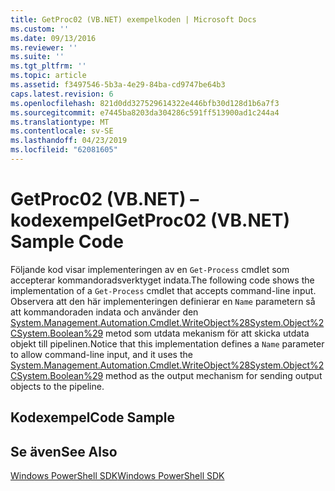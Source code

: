 ```yaml
---
title: GetProc02 (VB.NET) exempelkoden | Microsoft Docs
ms.custom: ''
ms.date: 09/13/2016
ms.reviewer: ''
ms.suite: ''
ms.tgt_pltfrm: ''
ms.topic: article
ms.assetid: f3497546-5b3a-4e29-84ba-cd9747be64b3
caps.latest.revision: 6
ms.openlocfilehash: 821d0dd327529614322e446bfb30d128d1b6a7f3
ms.sourcegitcommit: e7445ba8203da304286c591ff513900ad1c244a4
ms.translationtype: MT
ms.contentlocale: sv-SE
ms.lasthandoff: 04/23/2019
ms.locfileid: "62081605"
---
```

# <a name="getproc02-vbnet-sample-code"></a><span data-ttu-id="80b70-102">GetProc02 (VB.NET) – kodexempel</span><span class="sxs-lookup"><span data-stu-id="80b70-102">GetProc02 (VB.NET) Sample Code</span></span>

<span data-ttu-id="80b70-103">Följande kod visar implementeringen av en `Get-Process` cmdlet som accepterar kommandoradsverktyget indata.</span><span class="sxs-lookup"><span data-stu-id="80b70-103">The following code shows the implementation of a `Get-Process` cmdlet that accepts command-line input.</span></span> <span data-ttu-id="80b70-104">Observera att den här implementeringen definierar en `Name` parametern så att kommandoraden indata och använder den [System.Management.Automation.Cmdlet.WriteObject%28System.Object%2CSystem.Boolean%29](/dotnet/api/System.Management.Automation.Cmdlet.WriteObject%28System.Object%2CSystem.Boolean%29) metod som utdata mekanism för att skicka utdata objekt till pipelinen.</span><span class="sxs-lookup"><span data-stu-id="80b70-104">Notice that this implementation defines a `Name` parameter to allow command-line input, and it uses the [System.Management.Automation.Cmdlet.WriteObject%28System.Object%2CSystem.Boolean%29](/dotnet/api/System.Management.Automation.Cmdlet.WriteObject%28System.Object%2CSystem.Boolean%29) method as the output mechanism for sending output objects to the pipeline.</span></span>

## <a name="code-sample"></a><span data-ttu-id="80b70-105">Kodexempel</span><span class="sxs-lookup"><span data-stu-id="80b70-105">Code Sample</span></span>

<!-- TODO!!!: review snippet reference  [!CODE [Msh_samplesgetproc02#getproc02vball](Msh_samplesgetproc02#getproc02vball)]  -->

## <a name="see-also"></a><span data-ttu-id="80b70-106">Se även</span><span class="sxs-lookup"><span data-stu-id="80b70-106">See Also</span></span>

[<span data-ttu-id="80b70-107">Windows PowerShell SDK</span><span class="sxs-lookup"><span data-stu-id="80b70-107">Windows PowerShell SDK</span></span>](../windows-powershell-reference.md)